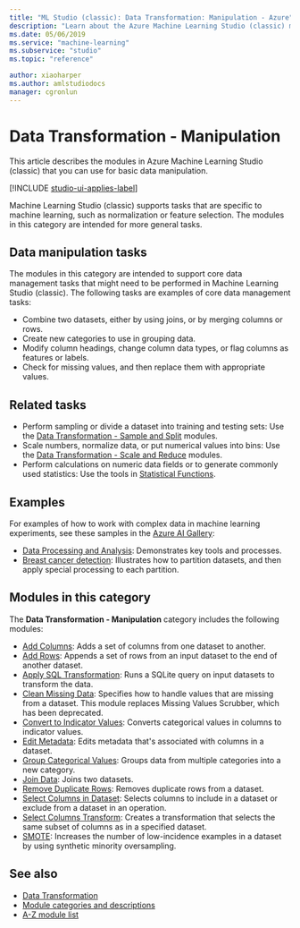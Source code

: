 ```yaml
---
title: "ML Studio (classic): Data Transformation: Manipulation - Azure"
description: "Learn about the Azure Machine Learning Studio (classic) modules that you can use for basic data manipulation."
ms.date: 05/06/2019
ms.service: "machine-learning"
ms.subservice: "studio"
ms.topic: "reference"

author: xiaoharper
ms.author: amlstudiodocs
manager: cgronlun
---
```

# Data Transformation - Manipulation

This article describes the modules in Azure Machine Learning Studio (classic) that you can use for basic data manipulation.

[!INCLUDE [studio-ui-applies-label](../includes/studio-ui-applies-label.md)]

Machine Learning Studio (classic) supports tasks that are specific to machine learning, such as normalization or feature selection. The modules in this category are intended for more general tasks.

   
## Data manipulation tasks
 
The modules in this category are intended to support core data management tasks that might need to be performed in Machine Learning Studio (classic). The following tasks are examples of core data management tasks:
-   Combine two datasets, either by using joins, or by merging columns or rows.
-   Create new categories to use in grouping data.
-   Modify column headings, change column data types, or flag columns as features or labels.
-   Check for missing values, and then replace them with appropriate values.
  
## Related tasks

- Perform sampling or divide a dataset into training and testing sets: Use the [Data Transformation - Sample and Split](data-transformation-sample-and-split.md) modules.
- Scale numbers, normalize data, or put numerical values into bins: Use the [Data Transformation - Scale and Reduce](data-transformation-scale-and-reduce.md) modules.
- Perform calculations on numeric data fields or to generate commonly used statistics: Use the tools in [Statistical Functions](statistical-functions.md).
  
## Examples

For examples of how to work with complex data in machine learning experiments, see these samples in the [Azure AI Gallery](https://azure.microsoft.com/documentation/services/machine-learning/models/):
- [Data Processing and Analysis](https://go.microsoft.com/fwlink/?LinkId=525733): Demonstrates key tools and processes.
- [Breast cancer detection](https://go.microsoft.com/fwlink/?LinkId=525726): Illustrates how to partition datasets, and then apply special processing to each partition.
 
##  Modules in this category

The **Data Transformation - Manipulation** category includes the following modules:
  
- [Add Columns](add-columns.md): Adds a set of columns from one dataset to another.
- [Add Rows](add-rows.md): Appends a set of rows from an input dataset to the end of another dataset.
- [Apply SQL Transformation](apply-sql-transformation.md): Runs a SQLite query on input datasets to transform the data.
- [Clean Missing Data](clean-missing-data.md): Specifies how to handle values that are missing from a dataset. This module replaces Missing Values Scrubber, which has been deprecated.
- [Convert to Indicator Values](convert-to-indicator-values.md): Converts categorical values in columns to indicator values.
- [Edit Metadata](edit-metadata.md): Edits metadata that's associated with columns in a dataset.
- [Group Categorical Values](group-categorical-values.md): Groups data from multiple categories into a new category.
- [Join Data](join-data.md): Joins two datasets.
- [Remove Duplicate Rows](remove-duplicate-rows.md): Removes duplicate rows from a dataset.
- [Select Columns in Dataset](select-columns-in-dataset.md): Selects columns to include in a dataset or exclude from a dataset in an operation.
- [Select Columns Transform](select-columns-transform.md): Creates a transformation that selects the same subset of columns as in a specified dataset.
- [SMOTE](smote.md): Increases the number of low-incidence examples in a dataset by using synthetic minority oversampling.
  
## See also

- [Data Transformation](data-transformation.md)
- [Module categories and descriptions](machine-learning-module-descriptions.md)
- [A-Z module list](a-z-module-list.md)
